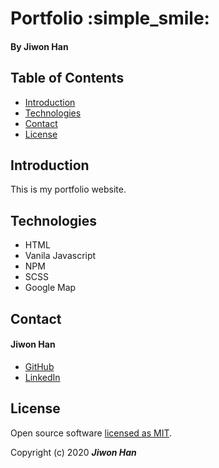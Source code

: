 # Portfolio :simple_smile:

#### By **Jiwon Han**

## Table of Contents

- [Introduction](#Introduction)
- [Technologies](#Technologies)
- [Contact](#Contact)
- [License](#License)

## Introduction

This is my portfolio website.

## Technologies

- HTML
- Vanila Javascript
- NPM
- SCSS
- Google Map

## Contact

#### Jiwon Han

- [GitHub](https://github.com/jiwon-seattle)
- [LinkedIn](https://www.linkedin.com/in/jiwon1han/)

## License

Open source software [licensed as MIT][license].

Copyright (c) 2020 **_Jiwon Han_**

[license]: https://github.com/jiwon-seattle/my-portfolio/blob/master/LICENSE.md
